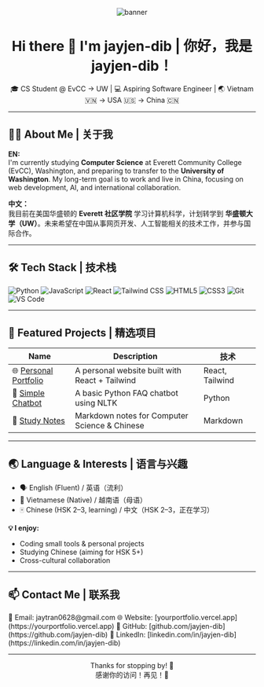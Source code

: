 <p align="center">
  <img src="https://github.com/yourusername/yourusername/blob/main/banner.png" alt="banner" />
</p>

<h1 align="center">Hi there 👋 I'm jayjen-dib | 你好，我是 jayjen-dib！</h1>

<p align="center">
🎓 CS Student @ EvCC → UW | 💻 Aspiring Software Engineer | 🌏 Vietnam 🇻🇳 → USA 🇺🇸 → China 🇨🇳
</p>

---

## 👨‍💻 About Me | 关于我

**EN:**  
I'm currently studying **Computer Science** at Everett Community College (EvCC), Washington, and preparing to transfer to the **University of Washington**. My long-term goal is to work and live in China, focusing on web development, AI, and international collaboration.

**中文：**  
我目前在美国华盛顿的 **Everett 社区学院** 学习计算机科学，计划转学到 **华盛顿大学（UW）**。未来希望在中国从事网页开发、人工智能相关的技术工作，并参与国际合作。

---

## 🛠 Tech Stack | 技术栈

![Python](https://img.shields.io/badge/-Python-3776AB?style=flat&logo=python&logoColor=white)
![JavaScript](https://img.shields.io/badge/-JavaScript-F7DF1E?style=flat&logo=javascript&logoColor=black)
![React](https://img.shields.io/badge/-React-61DAFB?style=flat&logo=react&logoColor=black)
![Tailwind CSS](https://img.shields.io/badge/-TailwindCSS-38B2AC?style=flat&logo=tailwind-css&logoColor=white)
![HTML5](https://img.shields.io/badge/-HTML5-E34F26?style=flat&logo=html5&logoColor=white)
![CSS3](https://img.shields.io/badge/-CSS3-1572B6?style=flat&logo=css3)
![Git](https://img.shields.io/badge/-Git-F05032?style=flat&logo=git&logoColor=white)
![VS Code](https://img.shields.io/badge/-VSCode-007ACC?style=flat&logo=visual-studio-code)

---

## 📌 Featured Projects | 精选项目

| Name | Description | 技术 |
|------|-------------|------|
| 🌐 [Personal Portfolio](https://yourportfolio.vercel.app) | A personal website built with React + Tailwind | React, Tailwind |
| 💬 [Simple Chatbot](https://github.com/yourusername/chatbot) | A basic Python FAQ chatbot using NLTK | Python |
| 📝 [Study Notes](https://github.com/yourusername/study-notes) | Markdown notes for Computer Science & Chinese | Markdown |

---

## 🌏 Language & Interests | 语言与兴趣

- 🗣 English (Fluent) / 英语（流利）
- 🏡 Vietnamese (Native) / 越南语（母语）
- 🀄 Chinese (HSK 2–3, learning) / 中文（HSK 2–3，正在学习）

**💡 I enjoy:**  
- Coding small tools & personal projects  
- Studying Chinese (aiming for HSK 5+)  
- Cross-cultural collaboration

---

## 📫 Contact Me | 联系我

<p>
📧 Email: jaytran0628@gmail.com  
🌐 Website: [yourportfolio.vercel.app](https://yourportfolio.vercel.app)  
🐙 GitHub: [github.com/jayjen-dib](https://github.com/jayjen-dib)  
💼 LinkedIn: [linkedin.com/in/jayjen-dib](https://linkedin.com/in/jayjen-dib)  
</p>

---

<p align="center">Thanks for stopping by! 🙏 <br> 感谢你的访问！再见！👋</p>
